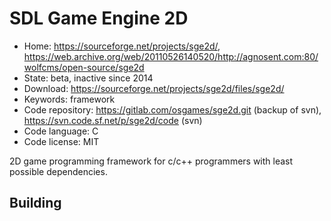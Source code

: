 # SDL Game Engine 2D

- Home: https://sourceforge.net/projects/sge2d/, https://web.archive.org/web/20110526140520/http://agnosent.com:80/wolfcms/open-source/sge2d
- State: beta, inactive since 2014
- Download: https://sourceforge.net/projects/sge2d/files/sge2d/
- Keywords: framework
- Code repository: https://gitlab.com/osgames/sge2d.git (backup of svn), https://svn.code.sf.net/p/sge2d/code (svn)
- Code language: C
- Code license: MIT

2D game programming framework for c/c++ programmers with least possible dependencies.

## Building
